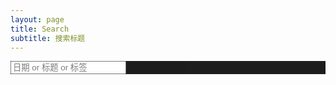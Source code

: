 ```yaml
---
layout: page
title: Search
subtitle: 搜索标题
---
```


<!-- Jekyll-Search -->
<div class="cb-search-tool" style=" top: 0px ; bottom: 0px; left: 0px; right:  0px;
      opacity: 0.95; background-color: #111111; z-index: 9999; display: block;">
    <input type="text" class="form-control cb-search-content" id="cb-search-content" style=" top: 60px" placeholder="日期 or 标题 or 标签" >
    <!-- <div style="position: fixed; top: 16px; right: 16px;">
        <img src="/myPlugins/search/img/cb-close.png"  id="cb-close-btn"/>
    </div> -->
</div>
<!-- <div style="position: fixed; right: 16px; bottom: 20px;">
    <img src="/myPlugins/search/img/cb-search.png"  id="cb-search-btn"  title="双击ctrl试一下"/>
</div> -->
<link rel="stylesheet" href="{{ "/myPlugins/search/css/cb-search.min.css" | prepend: site.baseurl }}">


&nbsp;  
&nbsp;  
&nbsp;  
&nbsp;  
&nbsp;  
&nbsp;  
&nbsp;  
